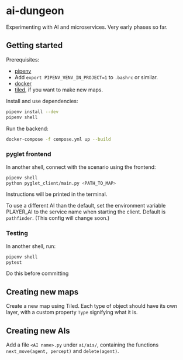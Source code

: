# ai-dungeon

Experimenting with AI and microservices. Very early phases so far.

## Getting started

Prerequisites:

- [pipenv](https://pypi.org/project/pipenv/)
- Add `export PIPENV_VENV_IN_PROJECT=1` to `.bashrc` or similar.
- [docker](https://docs.docker.com/install/linux/docker-ce/ubuntu/)
- [tiled](https://www.mapeditor.org/), if you want to make new maps.

Install and use dependencies:

```sh
pipenv install --dev
pipenv shell
```

Run the backend:

```sh
docker-compose -f compose.yml up --build
```

### pyglet frontend

In another shell, connect with the scenario using the frontend:

```sh
pipenv shell
python pyglet_client/main.py <PATH_TO_MAP>
```

Instructions will be printed in the terminal.

To use a different AI than the default, set the environment variable PLAYER_AI to the service name when starting the client. Default is `pathfinder`. (This config will change soon.)

### Testing

In another shell, run:

```sh
pipenv shell
pytest
```

Do this before committing

## Creating new maps

Create a new map using Tiled. Each type of object should have its own layer, with a custom property `Type` signifying what it is.

## Creating new AIs

Add a file `<AI name>.py` under `ai/ais/`, containing the functions `next_move(agent, percept)` and `delete(agent)`.
